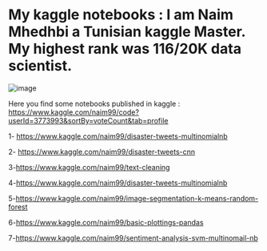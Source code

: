 # My kaggle notebooks : I am Naim Mhedhbi a Tunisian kaggle Master. My highest rank was 116/20K data scientist. 

![image](https://user-images.githubusercontent.com/56754920/136446095-5e5c2ee8-3e4d-4029-8e2b-6d41857606cc.png)


Here you find some notebooks published in kaggle :   https://www.kaggle.com/naim99/code?userId=3773993&sortBy=voteCount&tab=profile 

1- https://www.kaggle.com/naim99/disaster-tweets-multinomialnb 

2- https://www.kaggle.com/naim99/disaster-tweets-cnn 

3-https://www.kaggle.com/naim99/text-cleaning

4-https://www.kaggle.com/naim99/disaster-tweets-multinomialnb

5-https://www.kaggle.com/naim99/image-segmentation-k-means-random-forest

6-https://www.kaggle.com/naim99/basic-plottings-pandas

7-https://www.kaggle.com/naim99/sentiment-analysis-svm-multinomail-nb

